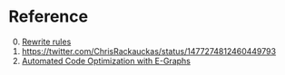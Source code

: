 # Reference

0. [Rewrite rules](https://downloads.haskell.org/~ghc/7.0.3/docs/html/users_guide/rewrite-rules.html)
0. https://twitter.com/ChrisRackauckas/status/1477274812460449793
0. [Automated Code Optimization with E-Graphs](https://arxiv.org/abs/2112.14714)

